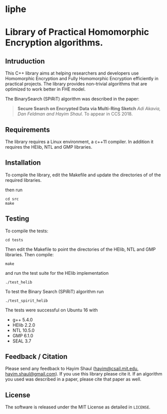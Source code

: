 # liphe
Library of Practical Homomorphic Encryption algorithms.
===

Intruduction
---

This C++ library aims at helping researchers and developers use Homomorphic Encryption and Fully Homomorphic Encryption efficiently in practical projects.
The library provides non-trivial algorithms that are optimized to work better in FHE model.

The BinarySearch (SPiRiT) algorithm was described in the paper:

> **Secure Search on Encrypted Data via Multi-Ring Sketch** *Adi Akavia, Dan Feldman and Hayim Shaul*. To appear in CCS 2018.

Requirements
---
The library requires a Linux environment, a c++11 compiler. In addition it requires the HElib, NTL and GMP libraries.

Installation
---
To compile the library, edit the Makefile and update the directories of of the required libraries.

then run
```
cd src
make
```

Testing
---
To compile the tests:

```
cd tests
```
Then edit the Makefile to point the directories of the HElib, NTL and GMP libraries. Then compile:

```
make
```

and run the test suite for the HElib implementation

```
./test_helib
```


To test the Binary Search (SPiRiT) algorithm run
```
./test_spirit_helib
```


The tests were successful on Ubuntu 16 with
- g++ 5.4.0
- HElib 2.2.0
- NTL 10.5.0
- GMP 6.1.0
- SEAL 3.7



Feedback / Citation
---
Please send any feedback to Hayim Shaul (<hayim@csail.mit.edu>, <hayim.shaul@gmail.com>).
If you use this library please cite it.
If an algorithm you used was described in a paper, please cite that paper as well.

License
---
The software is released under the MIT License as detailed in `LICENSE`.



